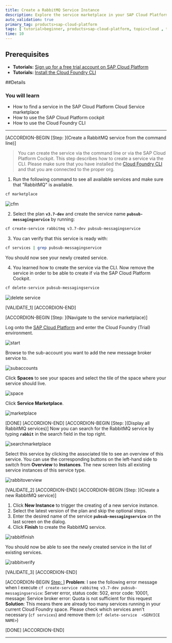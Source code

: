 ```yaml
---
title: Create a RabbitMQ Service Instance
description: Explore the service marketplace in your SAP Cloud Platform Cloud Foundry space and create a new RabbitMQ service for your microservices.
auto_validation: true
primary_tag: products>sap-cloud-platform
tags: [ tutorial>beginner, products>sap-cloud-platform, topic>cloud , topic>javascript ]
time: 10
---
```


## Prerequisites  
 - **Tutorials:** [Sign up for a free trial account on SAP Cloud Platform](https://developers.sap.com/tutorials/hcp-create-trial-account.html)
 - **Tutorials:**  [Install the Cloud Foundry CLI](https://developers.sap.com/tutorials/hcp-cf-getting-started.html)

##Details
### You will learn  
  - How to find a service in the SAP Cloud Platform Cloud Service marketplace
  - How to use the SAP Cloud Platform cockpit
  - How to use the Cloud Foundry CLI

---


[ACCORDION-BEGIN [Step: ](Create a RabbitMQ service from the command line)]
>You can create the service via the command line or via the SAP Cloud Platform Cockpit. This step describes how to create a service via the CLI. Please make sure that you have installed the [Cloud Foundry CLI](https://developers.sap.com/tutorials/hcp-cf-getting-started.html) and that you are connected to the proper org.

1. Run the following command to see all available services and make sure that "RabbitMQ" is available.
```bash
cf marketplace
```

  ![cfm](./rabbit-cf-m.png)

2. Select the plan **`v3.7-dev`** and create the service name **`pubsub-messagingservice`** by running:
```bash
cf create-service rabbitmq v3.7-dev pubsub-messagingservice
```

3. You can verify that this service is ready with:
```bash
cf services | grep pubsub-messagingservice
```
You should now see your newly created service.

4. You learned how to create the service via the CLI. Now remove the service in order to be able to create if via the SAP Cloud Platform Cockpit.
```bash
cf delete-service pubsub-messagingservice
```

  ![delete service](./delete-cli.png)




[VALIDATE_1]
[ACCORDION-END]


[ACCORDION-BEGIN [Step: ](Navigate to the service marketplace)]

Log onto the [SAP Cloud Platform](https://account.hanatrial.ondemand.com/) and enter the Cloud Foundry (Trial) environment.

![start](./trial-start.png)

Browse to the sub-account you want to add the new message broker service to.

![subaccounts](./subaccounts.png)

Click **Spaces** to see your spaces and select the tile of the space where your service should live.

![space](./space.png)

Click **Service Marketplace**.

![marketplace](./panel-marketplace.png)

[DONE]
[ACCORDION-END]
[ACCORDION-BEGIN [Step: ](Display all RabbitMQ services)]
Now you can search for the RabbitMQ service by typing **`rabbit`** in the search field in the top right.

![searchmarketplace](./servicemarketplace-search-rabbit.png)

Select this service by clicking the associated tile to see an overview of this service. You can use the corresponding buttons on the left-hand side to switch from  **Overview** to  **Instances**. The new screen lists all existing service instances of this service type.

![rabbitoverview](./rabbit-services-empyt-list.png)

[VALIDATE_2]
[ACCORDION-END]
[ACCORDION-BEGIN [Step: ](Create a new RabbitMQ service)]
   1. Click **New Instance** to trigger the creating of a new service instance.
   2. Select the latest version of the plan and skip the optional steps.
   3. Enter the desired name of the service **`pubsub-messagingservice`** on the last screen on the dialog.
   4. Click **Finish** to create the RabbitMQ service.

![rabbitfinish](./finish-create-rabbitmq.png)

You should now be able to see the newly created service in the list of existing services.

![rabbitverify](./confirm-service.png)

[VALIDATE_3]
[ACCORDION-END]


[ACCORDION-BEGIN [Step: ](Troubleshooting)]
**Problem**: I see the following error message when I execute `cf create-service rabbitmq v3.7-dev pubsub-messagingservice`:
Server error, status code: 502, error code: 10001, message: Service broker error: Quota is not sufficient for this request
**Solution**: This means there are already too many services running in your current Cloud Foundry space. Please check which services aren't necessary (`cf services`) and remove them (`cf delete-service  <SERVICE NAME>`)

[DONE]
[ACCORDION-END]

---
